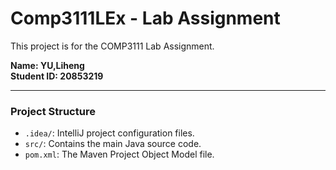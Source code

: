 # Comp3111LEx - Lab Assignment

This project is for the COMP3111 Lab Assignment.

**Name: YU,Liheng** \
**Student ID: 20853219**

---

### Project Structure
*   `.idea/`: IntelliJ project configuration files.
*   `src/`: Contains the main Java source code.
*   `pom.xml`: The Maven Project Object Model file.
